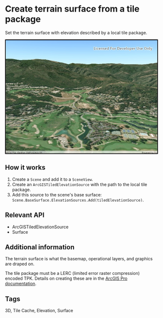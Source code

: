 # Create terrain surface from a tile package

Set the terrain surface with elevation described by a local tile package.

![screenshot](CreateTerrainSurfaceFromTilePackage.jpg)

## How it works

1. Create a `Scene` and add it to a `SceneView`.
2. Create an `ArcGISTiledElevationSource` with the path to the local tile package.
3. Add this source to the scene's base surface: `Scene.BaseSurface.ElevationSources.Add(tiledElevationSource)`.

## Relevant API

* ArcGISTiledElevationSource
* Surface

## Additional information

The terrain surface is what the basemap, operational layers, and graphics are draped on.

The tile package must be a LERC (limited error raster compression) encoded TPK. Details on creating these are in the [ArcGIS Pro documentation](https://pro.arcgis.com/en/pro-app/help/sharing/overview/tile-package.htm).

## Tags

3D, Tile Cache, Elevation, Surface
